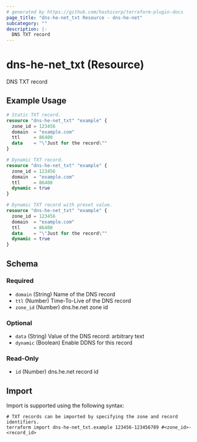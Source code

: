 ```yaml
---
# generated by https://github.com/hashicorp/terraform-plugin-docs
page_title: "dns-he-net_txt Resource - dns-he-net"
subcategory: ""
description: |-
  DNS TXT record
---
```


# dns-he-net_txt (Resource)

DNS TXT record

## Example Usage

```terraform
# Static TXT record.
resource "dns-he-net_txt" "example" {
  zone_id = 123456
  domain  = "example.com"
  ttl     = 86400
  data    = "\"Just for the record\""
}

# Dynamic TXT record.
resource "dns-he-net_txt" "example" {
  zone_id = 123456
  domain  = "example.com"
  ttl     = 86400
  dynamic = true
}

# Dynamic TXT record with preset value.
resource "dns-he-net_txt" "example" {
  zone_id = 123456
  domain  = "example.com"
  ttl     = 86400
  data    = "\"Just for the record\""
  dynamic = true
}
```

<!-- schema generated by tfplugindocs -->
## Schema

### Required

- `domain` (String) Name of the DNS record
- `ttl` (Number) Time-To-Live of the DNS record
- `zone_id` (Number) dns.he.net zone id

### Optional

- `data` (String) Value of the DNS record: arbitrary text
- `dynamic` (Boolean) Enable DDNS for this record

### Read-Only

- `id` (Number) dns.he.net record id

## Import

Import is supported using the following syntax:

```shell
# TXT records can be imported by specifying the zone and record identifiers.
terraform import dns-he-net_txt.example 123456-123456789 #<zone_id>-<record_id>
```
